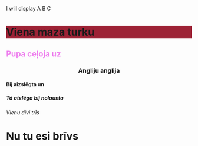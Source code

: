 <html>

<head>
</head>

<body>

  <p>I will display &#65; &#66; &#67;</p>
<h1 style="background-color:#9D2235;">Viena maza turku</h1>
<h2 style="color:violet;">Pupa ceļoja uz</h2>
<h3 style="text-align:center;">Angliju anglija</h3>
<h4>Bij aizslēgta un</h4>
<h5>Tā atslēga bij nolausta</h5>
<h6>Vienu divi trīs</h6>
<h1>Nu tu esi brīvs</h1>

</body>
</html>
